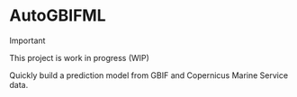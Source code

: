 # AutoGBIFML

> [!IMPORTANT]
> This project is work in progress (WIP)

Quickly build a prediction model from GBIF and Copernicus Marine Service data.

